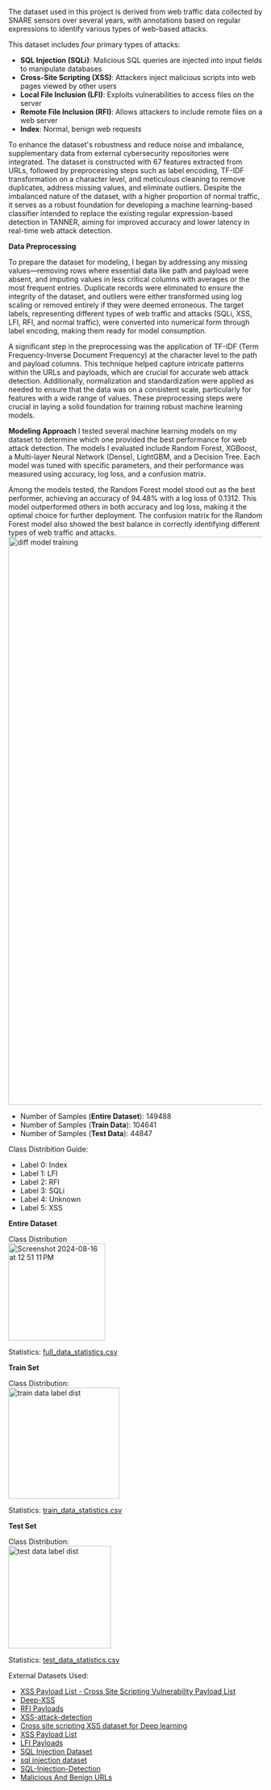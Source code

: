 The dataset used in this project is derived from web traffic data collected by SNARE sensors over several years, with annotations based on regular expressions to identify various types of web-based attacks. 

This dataset includes *four* primary types of attacks: 
-	**SQL Injection (SQLi)**: Malicious SQL queries are injected into input fields to manipulate databases
-	**Cross-Site Scripting (XSS)**: Attackers inject malicious scripts into web pages viewed by other users
-	**Local File Inclusion (LFI)**: Exploits vulnerabilities to access files on the server
-	**Remote File Inclusion (RFI)**: Allows attackers to include remote files on a web server
-	**Index**: Normal, benign web requests

To enhance the dataset's robustness and reduce noise and imbalance, supplementary data from external cybersecurity repositories were integrated. The dataset is constructed with 67 features extracted from URLs, followed by preprocessing steps such as label encoding, TF-IDF transformation on a character level, and meticulous cleaning to remove duplicates, address missing values, and eliminate outliers. Despite the imbalanced nature of the dataset, with a higher proportion of normal traffic, it serves as a robust foundation for developing a machine learning-based classifier intended to replace the existing regular expression-based detection in TANNER, aiming for improved accuracy and lower latency in real-time web attack detection. 

**Data Preprocessing**

To prepare the dataset for modeling, I began by addressing any missing values—removing rows where essential data like path and payload were absent, and imputing values in less critical columns with averages or the most frequent entries. Duplicate records were eliminated to ensure the integrity of the dataset, and outliers were either transformed using log scaling or removed entirely if they were deemed erroneous. The target labels, representing different types of web traffic and attacks (SQLi, XSS, LFI, RFI, and normal traffic), were converted into numerical form through label encoding, making them ready for model consumption.

A significant step in the preprocessing was the application of TF-IDF (Term Frequency-Inverse Document Frequency) at the character level to the path and payload columns. This technique helped capture intricate patterns within the URLs and payloads, which are crucial for accurate web attack detection. Additionally, normalization and standardization were applied as needed to ensure that the data was on a consistent scale, particularly for features with a wide range of values. These preprocessing steps were crucial in laying a solid foundation for training robust machine learning models.

**Modeling Approach**
I tested several machine learning models on my dataset to determine which one provided the best performance for web attack detection. The models I evaluated include Random Forest, XGBoost, a Multi-layer Neural Network (Dense), LightGBM, and a Decision Tree. Each model was tuned with specific parameters, and their performance was measured using accuracy, log loss, and a confusion matrix.

Among the models tested, the Random Forest model stood out as the best performer, achieving an accuracy of 94.48% with a log loss of 0.1312. This model outperformed others in both accuracy and log loss, making it the optimal choice for further deployment. The confusion matrix for the Random Forest model also showed the best balance in correctly identifying different types of web traffic and attacks.\
<img width="1123" alt="diff model training" src="https://github.com/user-attachments/assets/39c83499-4a6b-42a3-b167-03f0ef58b449">


- Number of Samples (**Entire Dataset**): 149488
- Number of Samples (**Train Data**): 104641
- Number of Samples (**Test Data**): 44847


Class Distribition Guide: 

- Label 0: Index
- Label 1: LFI 
- Label 2: RFI
- Label 3: SQLi
- Label 4: Unknown
- Label 5: XSS
  
**Entire Dataset** 

Class Distribution\
<img width="192" alt="Screenshot 2024-08-16 at 12 51 11 PM" src="https://github.com/user-attachments/assets/f7a3737e-0a3e-42ad-a701-317c243da1a5">

Statistics: 
[full_data_statistics.csv](https://github.com/user-attachments/files/16646880/full_data_statistics.csv)


**Train Set**

Class Distribution:\
<img width="220" alt="train data label dist" src="https://github.com/user-attachments/assets/5534f301-b193-43dd-b691-71d012d6455f">


Statistics:
[train_data_statistics.csv](https://github.com/user-attachments/files/16646855/train_data_statistics.csv)

**Test Set** 

Class Distribution:\
<img width="203" alt="test data label dist" src="https://github.com/user-attachments/assets/af8b7a65-972b-4532-8a31-9c46135a86d8">

Statistics:
[test_data_statistics.csv](https://github.com/user-attachments/files/16646870/test_data_statistics.csv)

External Datasets Used:

- [XSS Payload List - Cross Site Scripting Vulnerability Payload List](https://www.kitploit.com/2018/05/xss-payload-list-cross-site-scripting.html)
- [Deep-XSS](https://github.com/das-lab/deep-xss/blob/master/xssed.csvl)
- [RFI Payloads](https://github.com/infosec-au/fuzzdb/blob/master/attack-payloads/rfi/rfi.txt)
- [XSS-attack-detection](https://github.com/shalayiding/XSS-attack-detection-using-deep-learning/blob/main/XSS_dataset_mixed.csv)
- [Cross site scripting XSS dataset for Deep learning](https://www.kaggle.com/datasets/syedsaqlainhussain/cross-site-scripting-xss-dataset-for-deep-learning)
- [XSS Payload List](https://github.com/payloadbox/xss-payload-list/blob/master/Intruder/xss-payload-list.txt)
- [LFI Payloads](https://raw.githubusercontent.com/emadshanab/LFI-Payload-List/master/LFI%20payloads.txt)
- [SQL Injection Dataset](https://www.kaggle.com/datasets/sajid576/sql-injection-dataset)
- [sql injection dataset](https://www.kaggle.com/datasets/syedsaqlainhussain/sql-injection-dataset)
- [SQL-Injection-Detection](https://github.com/saptajitbanerjee/SQL-Injection-Detection)
- [Malicious And Benign URLs](https://www.kaggle.com/datasets/siddharthkumar25/malicious-and-benign-urls)
